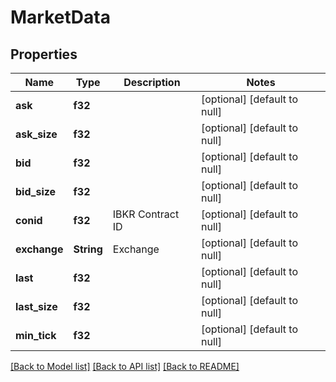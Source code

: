 # MarketData

## Properties
Name | Type | Description | Notes
------------ | ------------- | ------------- | -------------
**ask** | **f32** |  | [optional] [default to null]
**ask_size** | **f32** |  | [optional] [default to null]
**bid** | **f32** |  | [optional] [default to null]
**bid_size** | **f32** |  | [optional] [default to null]
**conid** | **f32** | IBKR Contract ID | [optional] [default to null]
**exchange** | **String** | Exchange | [optional] [default to null]
**last** | **f32** |  | [optional] [default to null]
**last_size** | **f32** |  | [optional] [default to null]
**min_tick** | **f32** |  | [optional] [default to null]

[[Back to Model list]](../README.md#documentation-for-models) [[Back to API list]](../README.md#documentation-for-api-endpoints) [[Back to README]](../README.md)


